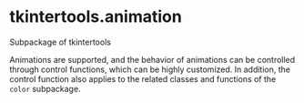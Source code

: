 # tkintertools.animation


Subpackage of tkintertools

Animations are supported, and the behavior of animations can be controlled
through control functions, which can be highly customized. In addition, the
control function also applies to the related classes and functions of the
`color` subpackage.


